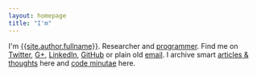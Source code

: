 ```yaml
---
layout: homepage
title: "I'm"
---
```


I'm [{{site.author.fullname}}][about]. Researcher and [programmer][github]. Find
me on [Twitter][twitter], [G+][googleplus], [LinkedIn][linkedin],
[GitHub][github] or plain old [email][email]. I archive smart [articles &amp;
thoughts][articles_archive] here and [code minutae][minutae_archive] here.

[twitter]: {{site.author.twitter_url}}
[github]: {{site.author.github_url}}
[googleplus]: {{site.author.googleplus_url}}
[linkedin]: {{site.author.linkedin_url}}
[about]: /about/
[articles_archive]: /articles/archive/
[email]: mailto:?Subject=You're%20Awesome
[minutae_archive]: /minutae/archive/
